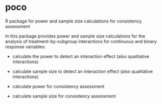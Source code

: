poco
====

R package for power and sample size calculations for consistency assessment

In this package provides power and sample size calculations for the analysis of treatment-by-subgroup interactions for continuous and binary response variables:

- calculate the power to detect an interaction effect (also qualitative interactions)

- calculate sample size to detect an interaction effect (also qualitative interactions)

- calculate power for consistency assessment

- calculate sample size for consistency assessment

